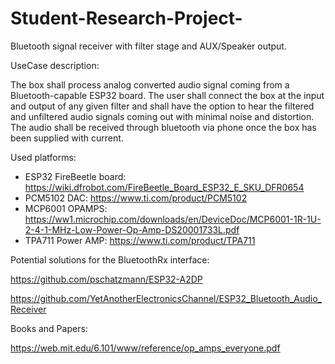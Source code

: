# Student-Research-Project-
Bluetooth signal receiver with filter stage and AUX/Speaker output.

UseCase description: 

The box shall process analog converted audio signal coming from a Bluetooth-capable ESP32 board. The user shall connect the box at the input and output of any given filter and shall have the option to hear the filtered and unfiltered audio signals coming out with minimal noise and distortion. The audio shall be received through bluetooth via phone once the box has been supplied with current.

Used platforms: 

- ESP32 FireBeetle board:
    https://wiki.dfrobot.com/FireBeetle_Board_ESP32_E_SKU_DFR0654
- PCM5102 DAC:
    https://www.ti.com/product/PCM5102
- MCP6001 OPAMPS:
    https://ww1.microchip.com/downloads/en/DeviceDoc/MCP6001-1R-1U-2-4-1-MHz-Low-Power-Op-Amp-DS20001733L.pdf
- TPA711 Power AMP:
    https://www.ti.com/product/TPA711

Potential solutions for the BluetoothRx interface:

https://github.com/pschatzmann/ESP32-A2DP

https://github.com/YetAnotherElectronicsChannel/ESP32_Bluetooth_Audio_Receiver

Books and Papers:

https://web.mit.edu/6.101/www/reference/op_amps_everyone.pdf
